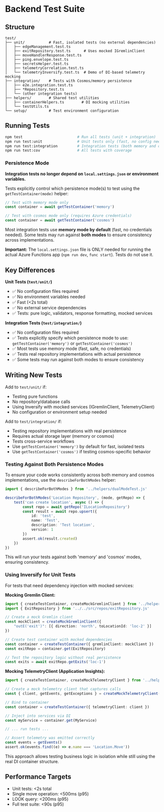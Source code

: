 # Backend Test Suite

## Structure

```
test/
├── unit/           # Fast, isolated tests (no external dependencies)
│   ├── edgeManagement.test.ts
│   ├── exitRepository.test.ts      # Uses mocked IGremlinClient
│   ├── moveHandlerResponse.test.ts
│   ├── ping.envelope.test.ts
│   ├── secretsHelper.test.ts
│   ├── telemetryCorrelation.test.ts
│   └── telemetryInversify.test.ts  # Demo of DI-based telemetry mocking
├── integration/    # Tests with Cosmos/memory persistence
│   ├── e2e.integration.test.ts
│   ├── *Repository.test.ts
│   └── (other integration tests)
├── helpers/        # Shared test utilities
│   ├── containerHelpers.ts        # DI mocking utilities
│   └── testUtils.ts
└── setup/          # Test environment configuration
```

## Running Tests

```bash
npm test                         # Run all tests (unit + integration)
npm run test:unit                # Unit tests only (fast, no config needed)
npm run test:integration         # Integration tests (both memory and cosmos modes)
npm run test:cov                 # All tests with coverage
```

### Persistence Mode

**Integration tests no longer depend on `local.settings.json` or environment variables.**

Tests explicitly control which persistence mode(s) to test using the `getTestContainer(mode)` helper:

```typescript
// Test with memory mode only
const container = await getTestContainer('memory')

// Test with cosmos mode only (requires Azure credentials)
const container = await getTestContainer('cosmos')
```

Most integration tests use **memory mode by default** (fast, no credentials needed). Some tests may run against **both modes** to ensure consistency across implementations.

**Important:** The `local.settings.json` file is ONLY needed for running the actual Azure Functions app (`npm run dev`, `func start`). Tests do not use it.

## Key Differences

**Unit Tests (`test/unit/`)**

- ✅ No configuration files required
- ✅ No environment variables needed
- ✅ Fast (<2s total)
- ✅ No external service dependencies
- ✅ Tests: pure logic, validators, response formatting, mocked services

**Integration Tests (`test/integration/`)**

- ✅ No configuration files required
- ✅ Tests explicitly specify which persistence mode to use: `getTestContainer('memory')` or `getTestContainer('cosmos')`
- ✅ Most tests use memory mode (fast, safe, no credentials)
- ✅ Tests real repository implementations with actual persistence
- ✅ Some tests may run against both modes to ensure consistency

## Writing New Tests

Add to `test/unit/` if:

- Testing pure functions
- No repository/database calls
- Using Inversify with mocked services (IGremlinClient, TelemetryClient)
- No configuration or environment setup needed

Add to `test/integration/` if:

- Testing repository implementations with real persistence
- Requires actual storage layer (memory or cosmos)
- Tests cross-service workflows
- Use `getTestContainer('memory')` by default for fast, isolated tests
- Use `getTestContainer('cosmos')` if testing cosmos-specific behavior

### Testing Against Both Persistence Modes

To ensure your code works consistently across both memory and cosmos implementations, use the `describeForBothModes` helper:

```typescript
import { describeForBothModes } from '../helpers/dualModeTest.js'

describeForBothModes('Location Repository', (mode, getRepo) => {
    test('can create location', async () => {
        const repo = await getRepo('ILocationRepository')
        const result = await repo.upsert({
            id: 'test',
            name: 'Test',
            description: 'Test location',
            version: 1
        })
        assert.ok(result.created)
    })
})
```

This will run your tests against both 'memory' and 'cosmos' modes, ensuring consistency.

### Using Inversify for Unit Tests

For tests that need dependency injection with mocked services:

**Mocking Gremlin Client:**

```typescript
import { createTestContainer, createMockGremlinClient } from '../helpers/containerHelpers.js'
import { ExitRepository } from '../../src/repos/exitRepository.js'

// Create a mock Gremlin client
const mockClient = createMockGremlinClient({
    "outE('exit')": [{ direction: 'north', toLocationId: 'loc-2' }]
})

// Create test container with mocked dependencies
const container = createTestContainer({ gremlinClient: mockClient })
const exitRepo = container.get(ExitRepository)

// Test the repository logic without real persistence
const exits = await exitRepo.getExits('loc-1')
```

**Mocking TelemetryClient (Application Insights):**

```typescript
import { createTestContainer, createMockTelemetryClient } from '../helpers/containerHelpers.js'

// Create a mock telemetry client that captures calls
const { client, getEvents, getExceptions } = createMockTelemetryClient()

// Bind to container
const container = createTestContainer({ telemetryClient: client })

// Inject into services via DI
const myService = container.get(MyService)

// ... run tests ...

// Assert telemetry was emitted correctly
const events = getEvents()
assert.ok(events.find((e) => e.name === 'Location.Move'))
```

This approach allows testing business logic in isolation while still using the real DI container structure.

## Performance Targets

- Unit tests: <2s total
- Single move operation: <500ms (p95)
- LOOK query: <200ms (p95)
- Full test suite: <90s (p95)
